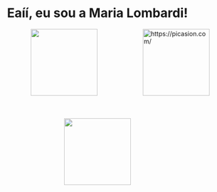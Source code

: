 <div align="center">
  <strong>
    <h1>Eaíí, eu sou a Maria Lombardi!</h1>
  </strong>
</div>

<div style="display: flex; justify-content: space-between;">
  <div style="flex-grow: 1; text-align: center;">
    <a href="https://github.com/duda30">
      <img height="150em" src="https://github-readme-stats.vercel.app/api?username=duda30&show_icons=true&theme=dracula&include_all_commits=true&count_private=true" />
    </a>
  </div>
  <div>
    <a href="https://picasion.com/">
      <img src="https://i.picasion.com/pic92/63287e7dd4ebfac3b55a2ddce3604aa2.gif" width="150" height="150" border="0" alt="https://picasion.com/" />
    </a>
  </div>
</div>

<br>
<br>
<br>

<div style="text-align: center;">
  <img height="150em" src="https://github-readme-stats.vercel.app/api/top-langs/?username=duda30&layout=compact&langs_count=7&theme=dracula">
</div>
